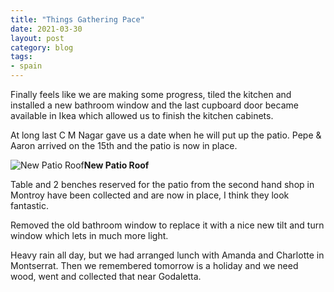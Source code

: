```yaml
---
title: "Things Gathering Pace"
date: 2021-03-30
layout: post
category: blog
tags:
- spain
---
```


Finally feels like we are making some progress, tiled the kitchen and installed a new bathroom window and the last cupboard door became available in Ikea which allowed us to finish the kitchen cabinets.

<!--more-->

At long last C M Nagar gave us a date when he will put up the patio. Pepe & Aaron arrived on the 15th and the patio is now in place.

![New Patio Roof](/images/2021/2021-03-30-things-gathering-pace.jpg)**New Patio Roof**


Table and 2 benches reserved for the patio from the second hand shop in Montroy have been collected and are now in place, I think they look fantastic.

Removed the old bathroom window to replace it with a nice new tilt and turn window which lets in much more light.

Heavy rain all day, but we had arranged lunch with Amanda and Charlotte in Montserrat. Then we remembered tomorrow is a holiday and we need wood, went and collected that near Godaletta. 

